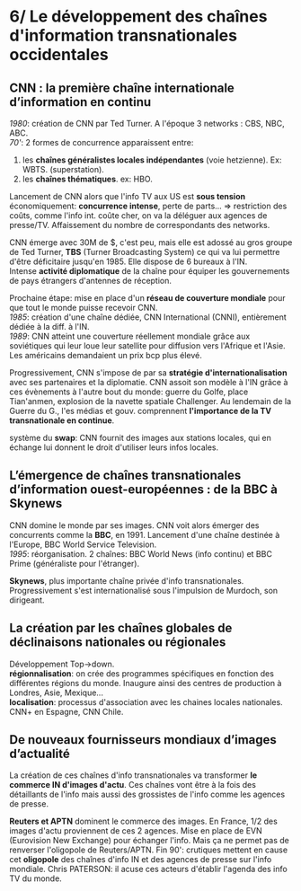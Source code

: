 # 6/ Le développement des chaînes d'information transnationales occidentales

## CNN : la première chaîne internationale d’information en continu

_1980_: création de CNN par Ted Turner. A l'époque 3 networks : CBS, NBC, ABC.  
_70'_: 2 formes de concurrence apparaissent entre:

1. les **chaînes généralistes locales indépendantes** (voie hetzienne). Ex: WBTS. (superstation).
2. les **chaînes thématiques**. ex: HBO.

Lancement de CNN alors que l'info TV aux US est **sous tension** économiquement: **concurrence intense**, perte de parts... => restriction des coûts, comme l'info int. coûte cher, on va la déléguer aux agences de presse/TV. Affaissement du nombre de correspondants des networks.

CNN émerge avec 30M de $, c'est peu, mais elle est adossé au gros groupe de Ted Turner, **TBS** (Turner Broadcasting System) ce qui va lui permettre d'être déficitaire jusqu'en 1985. Elle dispose de 6 bureaux à l'IN.  
Intense **activité diplomatique** de la chaîne pour équiper les gouvernements de pays étrangers d'antennes de réception.

Prochaine étape: mise en place d'un **réseau de couverture mondiale** pour que tout le monde puisse recevoir CNN.  
_1985_: création d'une chaîne dédiée, CNN International (CNNI), entièrement dédiée à la diff. à l'IN.  
_1989_: CNN atteint une couverture réellement mondiale grâce aux soviétiques qui leur loue leur satellite pour diffusion vers l'Afrique et l'Asie. Les américains demandaient un prix bcp plus élevé.

Progressivement, CNN s'impose de par sa **stratégie d'internationalisation** avec ses partenaires et la diplomatie. CNN assoit son modèle à l'IN grâce à ces évènements à l'autre bout du monde: guerre du Golfe, place Tian'anmen, explosion de la navette spatiale Challenger. Au lendemain de la Guerre du G., l'es médias et gouv. comprennent **l'importance de la TV transnationale en continue**.

système du **swap**: CNN fournit des images aux stations locales, qui en échange lui donnent le droit d'utiliser leurs infos locales.

## L’émergence de chaînes transnationales d’information ouest-européennes : de la BBC à Skynews

CNN domine le monde par ses images. CNN voit alors émerger des concurrents comme la **BBC**, en 1991. Lancement d'une chaîne destinée à l'Europe, BBC World Service Television.  
_1995_: réorganisation. 2 chaînes: BBC World News (info continu) et BBC Prime (généraliste pour l'étranger).

**Skynews**, plus importante chaîne privée d'info transnationales. Progressivement s'est internationalisé sous l'impulsion de Murdoch, son dirigeant.

## La création par les chaînes globales de déclinaisons nationales ou régionales

Développement Top->down.  
**régionnalisation**: on crée des programmes spécifiques en fonction des différentes régions du monde. Inaugure ainsi des centres de production à Londres, Asie, Mexique...  
**localisation**: processus d'association avec les chaines locales nationales. CNN+ en Espagne, CNN Chile.

## De nouveaux fournisseurs mondiaux d’images d’actualité

La création de ces chaînes d'info transnationales va transformer **le commerce IN d'images d'actu**. Ces chaînes vont être à la fois des détaillants de l'info mais aussi des grossistes de l'info comme les agences de presse.

**Reuters et APTN** dominent le commerce des images. En France, 1/2 des images d'actu proviennent de ces 2 agences. Mise en place de EVN (Eurovision New Exchange) pour échanger l'info. Mais ça ne permet pas de renverser l'oligopole de Reuters/APTN.
Fin 90': crutiques mettent en cause cet **oligopole** des chaînes d'info IN et des agences de presse sur l'info mondiale. Chris PATERSON: il acuse ces acteurs d'établir l'agenda des info TV du monde.
